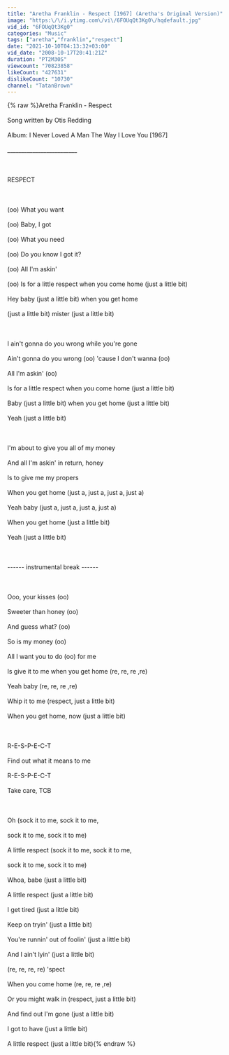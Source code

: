 ```yaml
---
title: "Aretha Franklin - Respect [1967] (Aretha's Original Version)"
image: "https:\/\/i.ytimg.com\/vi\/6FOUqQt3Kg0\/hqdefault.jpg"
vid_id: "6FOUqQt3Kg0"
categories: "Music"
tags: ["aretha","franklin","respect"]
date: "2021-10-10T04:13:32+03:00"
vid_date: "2008-10-17T20:41:21Z"
duration: "PT2M30S"
viewcount: "70823858"
likeCount: "427631"
dislikeCount: "10730"
channel: "TatanBrown"
---
```

{% raw %}Aretha Franklin - Respect<br /><br />Song written by Otis Redding<br /><br />Album: I Never Loved A Man The Way I Love You [1967]<br /><br />_________________________<br /><br /><br /><br />RESPECT<br /><br /><br /><br />(oo) What you want<br /><br />(oo) Baby, I got<br /><br />(oo) What you need<br /><br />(oo) Do you know I got it?<br /><br />(oo) All I'm askin'<br /><br />(oo) Is for a little respect when you come home (just a little bit)<br /><br />Hey baby (just a little bit) when you get home<br /><br />(just a little bit) mister (just a little bit)<br /><br /><br /><br />I ain't gonna do you wrong while you're gone<br /><br />Ain't gonna do you wrong (oo) 'cause I don't wanna (oo)<br /><br />All I'm askin' (oo)<br /><br />Is for a little respect when you come home (just a little bit)<br /><br />Baby (just a little bit) when you get home (just a little bit)<br /><br />Yeah (just a little bit)<br /><br /><br /><br />I'm about to give you all of my money<br /><br />And all I'm askin' in return, honey<br /><br />Is to give me my propers<br /><br />When you get home (just a, just a, just a, just a)<br /><br />Yeah baby (just a, just a, just a, just a)<br /><br />When you get home (just a little bit)<br /><br />Yeah (just a little bit)<br /><br /><br /><br />------ instrumental break ------<br /><br /><br /><br />Ooo, your kisses (oo)<br /><br />Sweeter than honey (oo)<br /><br />And guess what? (oo)<br /><br />So is my money (oo)<br /><br />All I want you to do (oo) for me<br /><br />Is give it to me when you get home (re, re, re ,re)<br /><br />Yeah baby (re, re, re ,re)<br /><br />Whip it to me (respect, just a little bit)<br /><br />When you get home, now (just a little bit)<br /><br /><br /><br />R-E-S-P-E-C-T<br /><br />Find out what it means to me<br /><br />R-E-S-P-E-C-T<br /><br />Take care, TCB<br /><br /><br /><br />Oh (sock it to me, sock it to me,<br /><br />sock it to me, sock it to me)<br /><br />A little respect (sock it to me, sock it to me,<br /><br />sock it to me, sock it to me)<br /><br />Whoa, babe (just a little bit)<br /><br />A little respect (just a little bit)<br /><br />I get tired (just a little bit)<br /><br />Keep on tryin' (just a little bit)<br /><br />You're runnin' out of foolin' (just a little bit)<br /><br />And I ain't lyin' (just a little bit)<br /><br />(re, re, re, re) 'spect<br /><br />When you come home (re, re, re ,re)<br /><br />Or you might walk in (respect, just a little bit)<br /><br />And find out I'm gone (just a little bit)<br /><br />I got to have (just a little bit)<br /><br />A little respect (just a little bit){% endraw %}
